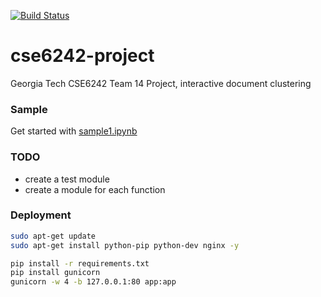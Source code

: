 [![Build Status](https://travis-ci.org/amirziai/flatten.svg?branch=master)](https://travis-ci.org/amirziai/flatten)

# cse6242-project
Georgia Tech CSE6242 Team 14 Project, interactive document clustering

### Sample
Get started with [sample1.ipynb](sample1.ipynb)

### TODO
- create a test module
- create a module for each function 

### Deployment
```bash
sudo apt-get update
sudo apt-get install python-pip python-dev nginx -y

pip install -r requirements.txt
pip install gunicorn
gunicorn -w 4 -b 127.0.0.1:80 app:app
```
